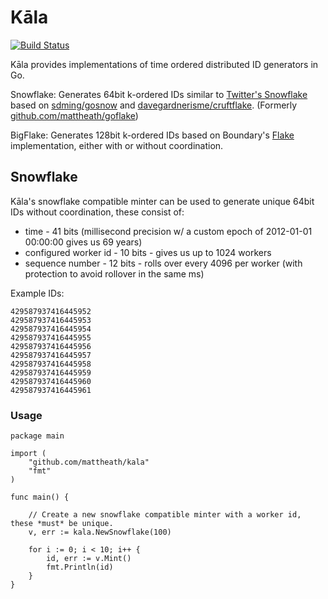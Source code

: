 # Kāla

[![Build Status](https://travis-ci.org/mattheath/goflake.svg?branch=master)](https://travis-ci.org/mattheath/kala)

Kāla provides implementations of time ordered distributed ID generators in Go.

Snowflake: Generates 64bit k-ordered IDs similar to [Twitter's Snowflake](https://github.com/twitter/snowflake/) based on [sdming/gosnow](https://github.com/sdming/gosnow) and [davegardnerisme/cruftflake](https://github.com/davegardnerisme/cruftflake). (Formerly [github.com/mattheath/goflake](https://github.com/mattheath/goflake))

BigFlake: Generates 128bit k-ordered IDs based on Boundary's [Flake](https://github.com/boundary/flake) implementation, either with or without coordination.

## Snowflake

Kāla's snowflake compatible minter can be used to generate unique 64bit IDs without coordination, these consist of:

 * time - 41 bits (millisecond precision w/ a custom epoch of 2012-01-01 00:00:00 gives us 69 years)
 * configured worker id - 10 bits - gives us up to 1024 workers
 * sequence number - 12 bits - rolls over every 4096 per worker (with protection to avoid rollover in the same ms)

Example IDs:
```
429587937416445952
429587937416445953
429587937416445954
429587937416445955
429587937416445956
429587937416445957
429587937416445958
429587937416445959
429587937416445960
429587937416445961
```

### Usage

```golang
package main

import (
    "github.com/mattheath/kala"
    "fmt"
)

func main() {

    // Create a new snowflake compatible minter with a worker id, these *must* be unique.
    v, err := kala.NewSnowflake(100)

    for i := 0; i < 10; i++ {
        id, err := v.Mint()
        fmt.Println(id)
    }
}
```
